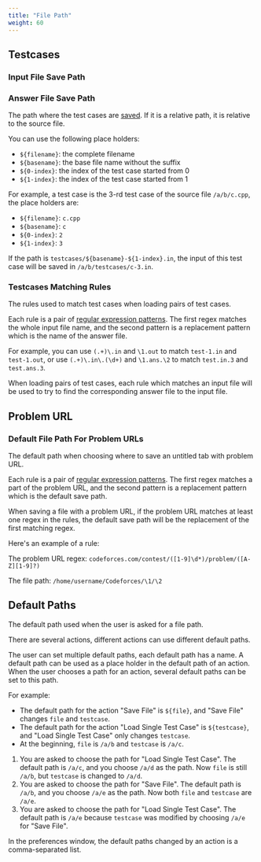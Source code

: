 ```yaml
---
title: "File Path"
weight: 60
---
```


## Testcases

### Input File Save Path

### Answer File Save Path

The path where the test cases are [saved](../actions/\_index.zh_tw.md#save-testcases-on-save). If it is a relative path, it is relative to the source file.

You can use the following place holders:

-   `${filename}`: the complete filename
-   `${basename}`: the base file name without the suffix
-   `${0-index}`: the index of the test case started from 0
-   `${1-index}`: the index of the test case started from 1

For example, a test case is the 3-rd test case of the source file `/a/b/c.cpp`, the place holders are:

-   `${filename}`: `c.cpp`
-   `${basename}`: `c`
-   `${0-index}`: `2`
-   `${1-index}`: `3`

If the path is `testcases/${basename}-${1-index}.in`, the input of this test case will be saved in `/a/b/testcases/c-3.in`.

### Testcases Matching Rules

The rules used to match test cases when loading pairs of test cases.

Each rule is a pair of [regular expression patterns](../general/\_index.zh_tw.md#regular-expression). The first regex matches the whole input file name, and the second pattern is a replacement pattern which is the name of the answer file.

For example, you can use `(.+)\.in` and `\1.out` to match `test-1.in` and `test-1.out`, or use `(.+)\.in\.(\d+)` and `\1.ans.\2` to match `test.in.3` and `test.ans.3`.

When loading pairs of test cases, each rule which matches an input file will be used to try to find the corresponding answer file to the input file.

## Problem URL

### Default File Path For Problem URLs

The default path when choosing where to save an untitled tab with problem URL.

Each rule is a pair of [regular expression patterns](../general/\_index.zh_tw.md#regular-expression). The first regex matches a part of the problem URL, and the second pattern is a replacement pattern which is the default save path.

When saving a file with a problem URL, if the problem URL matches at least one regex in the rules, the default save path will be the replacement of the first matching regex.

Here's an example of a rule:

The problem URL regex: `codeforces.com/contest/([1-9]\d*)/problem/([A-Z][1-9]?)`

The file path: `/home/username/Codeforces/\1/\2`

## Default Paths

The default path used when the user is asked for a file path.

There are several actions, different actions can use different default paths.

The user can set multiple default paths, each default path has a name. A default path can be used as a place holder in the default path of an action. When the user chooses a path for an action, several default paths can be set to this path.

For example:

-   The default path for the action "Save File" is `${file}`, and "Save File" changes `file` and `testcase`.
-   The default path for the action "Load Single Test Case" is `${testcase}`, and "Load Single Test Case" only changes `testcase`.
-   At the beginning, `file` is `/a/b` and `testcase` is `/a/c`.

1.  You are asked to choose the path for "Load Single Test Case". The default path is `/a/c`, and you choose `/a/d` as the path. Now `file` is still `/a/b`, but `testcase` is changed to `/a/d`.
2.  You are asked to choose the path for "Save File". The default path is `/a/b`, and you choose `/a/e` as the path. Now both `file` and `testcase` are `/a/e`.
3.  You are asked to choose the path for "Load Single Test Case". The default path is `/a/e` because `testcase` was modified by choosing `/a/e` for "Save File".

In the preferences window, the default paths changed by an action is a comma-separated list.
